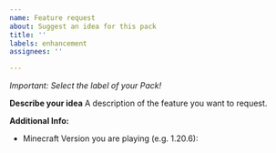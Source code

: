 ```yaml
---
name: Feature request
about: Suggest an idea for this pack
title: ''
labels: enhancement
assignees: ''

---
```


*Important: Select the label of your Pack!*

**Describe your idea**
A description of the feature you want to request.

**Additional Info:**
- Minecraft Version you are playing (e.g. 1.20.6):
